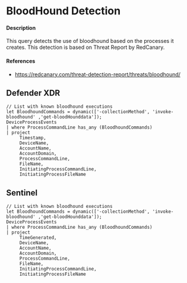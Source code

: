 # BloodHound Detection

#### Description
This query detects the use of bloodhound based on the processes it creates. This detection is based on Threat Report by RedCanary.

#### References
- https://redcanary.com/threat-detection-report/threats/bloodhound/

## Defender XDR
```KQL
// List with known bloodhound executions
let BloodhoundCommands = dynamic(['-collectionMethod', 'invoke-bloodhound' ,'get-bloodHounddata']);
DeviceProcessEvents
| where ProcessCommandLine has_any (BloodhoundCommands)
| project
     Timestamp,
     DeviceName,
     AccountName,
     AccountDomain,
     ProcessCommandLine,
     FileName,
     InitiatingProcessCommandLine,
     InitiatingProcessFileName
```
## Sentinel
```KQL
// List with known bloodhound executions
let BloodhoundCommands = dynamic(['-collectionMethod', 'invoke-bloodhound' ,'get-bloodHounddata']);
DeviceProcessEvents
| where ProcessCommandLine has_any (BloodhoundCommands)
| project
     TimeGenerated,
     DeviceName,
     AccountName,
     AccountDomain,
     ProcessCommandLine,
     FileName,
     InitiatingProcessCommandLine,
     InitiatingProcessFileName
```
